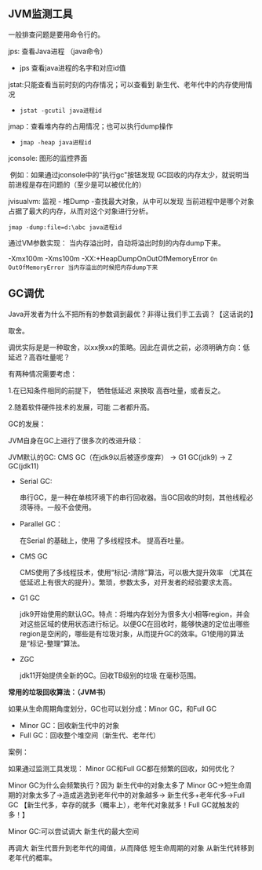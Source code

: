 ## JVM监测工具

一般排查问题是要用命令行的。

jps: 查看Java进程 （java命令）

- jps 查看java进程的名字和对应id值 

jstat:只能查看当前时刻的内存情况；可以查看到 新生代、老年代中的内存使用情况

- `jstat -gcutil java进程id`

jmap：查看堆内存的占用情况；也可以执行dump操作

- `jmap -heap java进程id`

jconsole: 图形的监控界面

​	例如：如果通过jconsole中的"执行gc"按钮发现 GC回收的内存太少，就说明当前进程是存在问题的（至少是可以被优化的）

jvisualvm:  监视 - 堆Dump -查找最大对象，从中可以发现 当前进程中是哪个对象 占据了最大的内存，从而对这个对象进行分析。

`jmap -dump:file=d:\abc java进程id`

通过VM参数实现： 当内存溢出时，自动将溢出时刻的内存dump下来。

-Xmx100m
-Xms100m
-XX:+HeapDumpOnOutOfMemoryError `On OutOfMemoryError 当内存溢出的时候把内存dump下来`



## GC调优

Java开发者为什么不把所有的参数调到最优？非得让我们手工去调？【这话说的】

取舍。

调优实际是是一种取舍，以xx换xx的策略。因此在调优之前，必须明确方向：低延迟？高吞吐量呢？

有两种情况需要考虑：

1.在已知条件相同的前提下， 牺牲低延迟 来换取 高吞吐量，或者反之。

2.随着软件硬件技术的发展，可能 二者都升高。



GC的发展：

JVM自身在GC上进行了很多次的改进升级：

JVM默认的GC:  CMS GC（在jdk9以后被逐步废弃） -> G1 GC(jdk9) -> Z GC(jdk11)

- Serial GC:

  串行GC，是一种在单核环境下的串行回收器。当GC回收的时刻，其他线程必须等待。一般不会使用。

- Parallel GC：

  在Serial 的基础上，使用 了多线程技术。 提高吞吐量。

- CMS GC

  CMS使用了多线程技术，使用“标记-清除”算法，可以极大提升效率 （尤其在低延迟上有很大的提升）。繁琐，参数太多，对开发者的经验要求太高。

- G1 GC

  jdk9开始使用的默认GC。特点：将堆内存划分为很多大小相等region，并会对这些区域的使用状态进行标记。以便GC在回收时，能够快速的定位出哪些region是空闲的，哪些是有垃圾对象，从而提升GC的效率。G1使用的算法是“标记-整理”算法。

- ZGC

  jdk11开始提供全新的GC。回收TB级别的垃圾 在毫秒范围。

**常用的垃圾回收算法：（JVM书）**



如果从生命周期角度划分，GC也可以划分成：Minor GC，和Full GC

- Minor GC：回收新生代中的对象
- Full  GC：回收整个堆空间（新生代、老年代）

案例：

如果通过监测工具发现： Minor GC和Full GC都在频繁的回收，如何优化？

Minor GC为什么会频繁执行？因为 新生代中的对象太多了  Minor GC->短生命周期的对象太多了->造成逃逸到老年代中的对象越多->  新生代多+老年代多->Full GC 【新生代多，幸存的就多（概率上），老年代对象就多！Full GC就触发的多！】

Minor GC:可以尝试调大 新生代的最大空间

再调大 新生代晋升到老年代的阈值，从而降低  短生命周期的对象 从新生代转移到老年代的概率。


